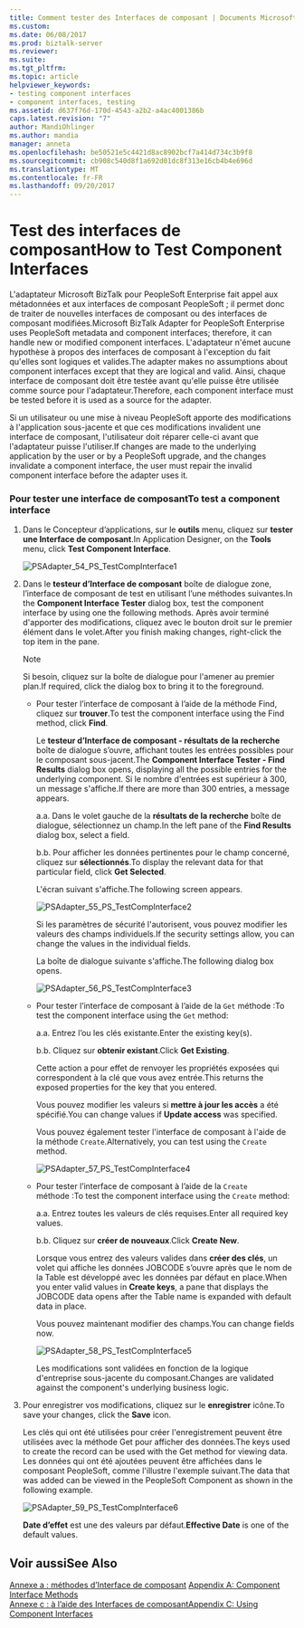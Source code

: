 ```yaml
---
title: Comment tester des Interfaces de composant | Documents Microsoft
ms.custom: 
ms.date: 06/08/2017
ms.prod: biztalk-server
ms.reviewer: 
ms.suite: 
ms.tgt_pltfrm: 
ms.topic: article
helpviewer_keywords:
- testing component interfaces
- component interfaces, testing
ms.assetid: d637f76d-170d-4543-a2b2-a4ac4001386b
caps.latest.revision: "7"
author: MandiOhlinger
ms.author: mandia
manager: anneta
ms.openlocfilehash: be50521e5c4421d8ac8902bcf7a414d734c3b9f8
ms.sourcegitcommit: cb908c540d8f1a692d01dc8f313e16cb4b4e696d
ms.translationtype: MT
ms.contentlocale: fr-FR
ms.lasthandoff: 09/20/2017
---
```

# <a name="how-to-test-component-interfaces"></a><span data-ttu-id="ff195-102">Test des interfaces de composant</span><span class="sxs-lookup"><span data-stu-id="ff195-102">How to Test Component Interfaces</span></span>
<span data-ttu-id="ff195-103">L'adaptateur Microsoft BizTalk pour PeopleSoft Enterprise fait appel aux métadonnées et aux interfaces de composant PeopleSoft ; il permet donc de traiter de nouvelles interfaces de composant ou des interfaces de composant modifiées.</span><span class="sxs-lookup"><span data-stu-id="ff195-103">Microsoft BizTalk Adapter for PeopleSoft Enterprise uses PeopleSoft metadata and component interfaces; therefore, it can handle new or modified component interfaces.</span></span> <span data-ttu-id="ff195-104">L'adaptateur n'émet aucune hypothèse à propos des interfaces de composant à l'exception du fait qu'elles sont logiques et valides.</span><span class="sxs-lookup"><span data-stu-id="ff195-104">The adapter makes no assumptions about component interfaces except that they are logical and valid.</span></span> <span data-ttu-id="ff195-105">Ainsi, chaque interface de composant doit être testée avant qu'elle puisse être utilisée comme source pour l'adaptateur.</span><span class="sxs-lookup"><span data-stu-id="ff195-105">Therefore, each component interface must be tested before it is used as a source for the adapter.</span></span>  
  
 <span data-ttu-id="ff195-106">Si un utilisateur ou une mise à niveau PeopleSoft apporte des modifications à l'application sous-jacente et que ces modifications invalident une interface de composant, l'utilisateur doit réparer celle-ci avant que l'adaptateur puisse l'utiliser.</span><span class="sxs-lookup"><span data-stu-id="ff195-106">If changes are made to the underlying application by the user or by a PeopleSoft upgrade, and the changes invalidate a component interface, the user must repair the invalid component interface before the adapter uses it.</span></span>  
  
### <a name="to-test-a-component-interface"></a><span data-ttu-id="ff195-107">Pour tester une interface de composant</span><span class="sxs-lookup"><span data-stu-id="ff195-107">To test a component interface</span></span>  
  
1.  <span data-ttu-id="ff195-108">Dans le Concepteur d’applications, sur le **outils** menu, cliquez sur **tester une Interface de composant**.</span><span class="sxs-lookup"><span data-stu-id="ff195-108">In Application Designer, on the **Tools** menu, click **Test Component Interface**.</span></span>  
  
     ![](../core/media/psadapter-54-ps-testcompinterface1.gif "PSAdapter_54_PS_TestCompInterface1")  
  
2.  <span data-ttu-id="ff195-109">Dans le **testeur d’Interface de composant** boîte de dialogue zone, l’interface de composant de test en utilisant l’une méthodes suivantes.</span><span class="sxs-lookup"><span data-stu-id="ff195-109">In the **Component Interface Tester** dialog box, test the component interface by using one the following methods.</span></span> <span data-ttu-id="ff195-110">Après avoir terminé d'apporter des modifications, cliquez avec le bouton droit sur le premier élément dans le volet.</span><span class="sxs-lookup"><span data-stu-id="ff195-110">After you finish making changes, right-click the top item in the pane.</span></span>  
  
    > [!NOTE]
    >  <span data-ttu-id="ff195-111">Si besoin, cliquez sur la boîte de dialogue pour l'amener au premier plan.</span><span class="sxs-lookup"><span data-stu-id="ff195-111">If required, click the dialog box to bring it to the foreground.</span></span>  
  
    -   <span data-ttu-id="ff195-112">Pour tester l’interface de composant à l’aide de la méthode Find, cliquez sur **trouver**.</span><span class="sxs-lookup"><span data-stu-id="ff195-112">To test the component interface using the Find method, click **Find**.</span></span>  
  
         <span data-ttu-id="ff195-113">Le **testeur d’Interface de composant - résultats de la recherche** boîte de dialogue s’ouvre, affichant toutes les entrées possibles pour le composant sous-jacent.</span><span class="sxs-lookup"><span data-stu-id="ff195-113">The **Component Interface Tester - Find Results** dialog box opens, displaying all the possible entries for the underlying component.</span></span> <span data-ttu-id="ff195-114">Si le nombre d'entrées est supérieur à 300, un message s'affiche.</span><span class="sxs-lookup"><span data-stu-id="ff195-114">If there are more than 300 entries, a message appears.</span></span>  
  
         <span data-ttu-id="ff195-115">a.</span><span class="sxs-lookup"><span data-stu-id="ff195-115">a.</span></span> <span data-ttu-id="ff195-116">Dans le volet gauche de la **résultats de la recherche** boîte de dialogue, sélectionnez un champ.</span><span class="sxs-lookup"><span data-stu-id="ff195-116">In the left pane of the **Find Results** dialog box, select a field.</span></span>  
  
         <span data-ttu-id="ff195-117">b.</span><span class="sxs-lookup"><span data-stu-id="ff195-117">b.</span></span> <span data-ttu-id="ff195-118">Pour afficher les données pertinentes pour le champ concerné, cliquez sur **sélectionnés**.</span><span class="sxs-lookup"><span data-stu-id="ff195-118">To display the relevant data for that particular field, click **Get Selected**.</span></span>  
  
         <span data-ttu-id="ff195-119">L'écran suivant s'affiche.</span><span class="sxs-lookup"><span data-stu-id="ff195-119">The following screen appears.</span></span>  
  
         ![](../core/media/psadapter-55-ps-testcompinterface2.gif "PSAdapter_55_PS_TestCompInterface2")  
  
         <span data-ttu-id="ff195-120">Si les paramètres de sécurité l'autorisent, vous pouvez modifier les valeurs des champs individuels.</span><span class="sxs-lookup"><span data-stu-id="ff195-120">If the security settings allow, you can change the values in the individual fields.</span></span>  
  
         <span data-ttu-id="ff195-121">La boîte de dialogue suivante s'affiche.</span><span class="sxs-lookup"><span data-stu-id="ff195-121">The following dialog box opens.</span></span>  
  
         ![](../core/media/psadapter-56-ps-testcompinterface3.gif "PSAdapter_56_PS_TestCompInterface3")  
  
    -   <span data-ttu-id="ff195-122">Pour tester l’interface de composant à l’aide de la `Get` méthode :</span><span class="sxs-lookup"><span data-stu-id="ff195-122">To test the component interface using the `Get` method:</span></span>  
  
         <span data-ttu-id="ff195-123">a.</span><span class="sxs-lookup"><span data-stu-id="ff195-123">a.</span></span> <span data-ttu-id="ff195-124">Entrez l’ou les clés existante.</span><span class="sxs-lookup"><span data-stu-id="ff195-124">Enter the existing key(s).</span></span>  
  
         <span data-ttu-id="ff195-125">b.</span><span class="sxs-lookup"><span data-stu-id="ff195-125">b.</span></span> <span data-ttu-id="ff195-126">Cliquez sur **obtenir existant**.</span><span class="sxs-lookup"><span data-stu-id="ff195-126">Click **Get Existing**.</span></span>  
  
         <span data-ttu-id="ff195-127">Cette action a pour effet de renvoyer les propriétés exposées qui correspondent à la clé que vous avez entrée.</span><span class="sxs-lookup"><span data-stu-id="ff195-127">This returns the exposed properties for the key that you entered.</span></span>  
  
         <span data-ttu-id="ff195-128">Vous pouvez modifier les valeurs si **mettre à jour les accès** a été spécifié.</span><span class="sxs-lookup"><span data-stu-id="ff195-128">You can change values if **Update access** was specified.</span></span>  
  
         <span data-ttu-id="ff195-129">Vous pouvez également tester l'interface de composant à l'aide de la méthode `Create`.</span><span class="sxs-lookup"><span data-stu-id="ff195-129">Alternatively, you can test using the `Create` method.</span></span>  
  
         ![](../core/media/psadapter-57-ps-testcompinterface4.gif "PSAdapter_57_PS_TestCompInterface4")  
  
    -   <span data-ttu-id="ff195-130">Pour tester l’interface de composant à l’aide de la `Create` méthode :</span><span class="sxs-lookup"><span data-stu-id="ff195-130">To test the component interface using the `Create` method:</span></span>  
  
         <span data-ttu-id="ff195-131">a.</span><span class="sxs-lookup"><span data-stu-id="ff195-131">a.</span></span> <span data-ttu-id="ff195-132">Entrez toutes les valeurs de clés requises.</span><span class="sxs-lookup"><span data-stu-id="ff195-132">Enter all required key values.</span></span>  
  
         <span data-ttu-id="ff195-133">b.</span><span class="sxs-lookup"><span data-stu-id="ff195-133">b.</span></span> <span data-ttu-id="ff195-134">Cliquez sur **créer de nouveaux**.</span><span class="sxs-lookup"><span data-stu-id="ff195-134">Click **Create New**.</span></span>  
  
         <span data-ttu-id="ff195-135">Lorsque vous entrez des valeurs valides dans **créer des clés**, un volet qui affiche les données JOBCODE s’ouvre après que le nom de la Table est développé avec les données par défaut en place.</span><span class="sxs-lookup"><span data-stu-id="ff195-135">When you enter valid values in **Create keys**, a pane that displays the JOBCODE data opens after the Table name is expanded with default data in place.</span></span>  
  
         <span data-ttu-id="ff195-136">Vous pouvez maintenant modifier des champs.</span><span class="sxs-lookup"><span data-stu-id="ff195-136">You can change fields now.</span></span>  
  
         ![](../core/media/psadapter-58-ps-testcompinterface5.gif "PSAdapter_58_PS_TestCompInterface5")  
  
         <span data-ttu-id="ff195-137">Les modifications sont validées en fonction de la logique d'entreprise sous-jacente du composant.</span><span class="sxs-lookup"><span data-stu-id="ff195-137">Changes are validated against the component's underlying business logic.</span></span>  
  
3.  <span data-ttu-id="ff195-138">Pour enregistrer vos modifications, cliquez sur le **enregistrer** icône.</span><span class="sxs-lookup"><span data-stu-id="ff195-138">To save your changes, click the **Save** icon.</span></span>  
  
     <span data-ttu-id="ff195-139">Les clés qui ont été utilisées pour créer l'enregistrement peuvent être utilisées avec la méthode Get pour afficher des données.</span><span class="sxs-lookup"><span data-stu-id="ff195-139">The keys used to create the record can be used with the Get method for viewing data.</span></span> <span data-ttu-id="ff195-140">Les données qui ont été ajoutées peuvent être affichées dans le composant PeopleSoft, comme l'illustre l'exemple suivant.</span><span class="sxs-lookup"><span data-stu-id="ff195-140">The data that was added can be viewed in the PeopleSoft Component as shown in the following example.</span></span>  
  
     ![](../core/media/psadapter-59-ps-testcompinterface6.gif "PSAdapter_59_PS_TestCompInterface6")  
  
     <span data-ttu-id="ff195-141">**Date d’effet** est une des valeurs par défaut.</span><span class="sxs-lookup"><span data-stu-id="ff195-141">**Effective Date** is one of the default values.</span></span>  
  
## <a name="see-also"></a><span data-ttu-id="ff195-142">Voir aussi</span><span class="sxs-lookup"><span data-stu-id="ff195-142">See Also</span></span>  
 <span data-ttu-id="ff195-143">[Annexe a : méthodes d’Interface de composant](../core/appendix-a-component-interface-methods.md) </span><span class="sxs-lookup"><span data-stu-id="ff195-143">[Appendix A: Component Interface Methods](../core/appendix-a-component-interface-methods.md) </span></span>  
 [<span data-ttu-id="ff195-144">Annexe c : à l’aide des Interfaces de composant</span><span class="sxs-lookup"><span data-stu-id="ff195-144">Appendix C: Using Component Interfaces</span></span>](../core/appendix-c-using-component-interfaces.md)